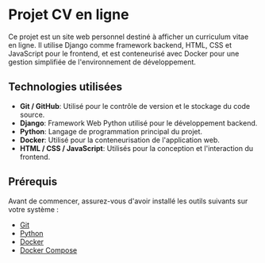 # Projet CV en ligne

Ce projet est un site web personnel destiné à afficher un curriculum vitae en ligne. Il utilise Django comme framework backend, HTML, CSS et JavaScript pour le frontend, et est conteneurisé avec Docker pour une gestion simplifiée de l'environnement de développement.

## Technologies utilisées

- **Git / GitHub**: Utilisé pour le contrôle de version et le stockage du code source.
- **Django**: Framework Web Python utilisé pour le développement backend.
- **Python**: Langage de programmation principal du projet.
- **Docker**: Utilisé pour la conteneurisation de l'application web.
- **HTML / CSS / JavaScript**: Utilisés pour la conception et l'interaction du frontend.

## Prérequis

Avant de commencer, assurez-vous d'avoir installé les outils suivants sur votre système :

- [Git](https://git-scm.com/)
- [Python](https://www.python.org/)
- [Docker](https://www.docker.com/)
- [Docker Compose](https://docs.docker.com/compose/)


